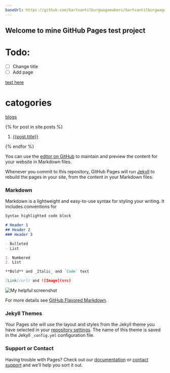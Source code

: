 ```yaml
---
baseUrl: https://github.com/bartvantilburgwagemakers/bartvantilburgwagemakers.github.io
---
```

## Welcome to mine GitHub Pages test project 
# Todo:  
- [ ] Change title
- [ ] Add page

[test here ](https://bartvantilburgwagemakers.github.io/)

# catogories
[blogs]({{baseUrl}}/category/blog.html)

{% for post in site.posts %}  
1. [{{post.title}}]({{post.url}})  

{% endfor %}

You can use the [editor on GitHub](https://github.com/bartvantilburgwagemakers/bartvantilburgwagemakers.github.io/edit/master/index.md) to maintain and preview the content for your website in Markdown files.

Whenever you commit to this repository, GitHub Pages will run [Jekyll](https://jekyllrb.com/) to rebuild the pages in your site, from the content in your Markdown files.

### Markdown

Markdown is a lightweight and easy-to-use syntax for styling your writing. It includes conventions for

```markdown
Syntax highlighted code block

# Header 1
## Header 2
### Header 3

- Bulleted
- List

1. Numbered
2. List

**Bold** and _Italic_ and `Code` text

[Link](url) and ![Image](src)
```
![My helpful screenshot]({{baseUrl}}/blob/master/assets/reparatie%20kraan/2.jpg)   

For more details see [GitHub Flavored Markdown](https://guides.github.com/features/mastering-markdown/).

### Jekyll Themes

Your Pages site will use the layout and styles from the Jekyll theme you have selected in your [repository settings](https://github.com/bartvantilburgwagemakers/bartvantilburgwagemakers.github.io/settings). The name of this theme is saved in the Jekyll `_config.yml` configuration file.

### Support or Contact

Having trouble with Pages? Check out our [documentation](https://help.github.com/categories/github-pages-basics/) or [contact support](https://github.com/contact) and we’ll help you sort it out.


